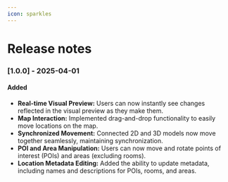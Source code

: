 ```yaml
---
icon: sparkles
---
```


# Release notes

### \[1.0.0] - 2025-04-01

#### Added

* **Real-time Visual Preview:** Users can now instantly see changes reflected in the visual preview as they make them.
* **Map Interaction:** Implemented drag-and-drop functionality to easily move locations on the map.
* **Synchronized Movement:** Connected 2D and 3D models now move together seamlessly, maintaining synchronization.
* **POI and Area Manipulation:** Users can now move and rotate points of interest (POIs) and areas (excluding rooms).
* **Location Metadata Editing:** Added the ability to update metadata, including names and descriptions for POIs, rooms, and areas.

